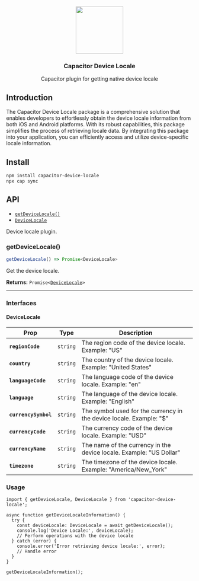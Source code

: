 <p align="center"><br><img src="https://avatars.githubusercontent.com/u/63735538" width="128" height="128" /></p>
<h3 align="center">Capacitor Device Locale</h3>
<p align="center">
  Capacitor plugin for getting native device locale
</p>

## Introduction

The Capacitor Device Locale package is a comprehensive solution that enables developers to effortlessly obtain the device locale information from both iOS and Android platforms. With its robust capabilities, this package simplifies the process of retrieving locale data. By integrating this package into your application, you can efficiently access and utilize device-specific locale information.

## Install

```bash
npm install capacitor-device-locale
npx cap sync
```

## API

<docgen-index>

- [`getDeviceLocale()`](#getdevicelocale)
- [`DeviceLocale`](#DeviceLocale)

</docgen-index>

<docgen-api>
<!--Update the source file JSDoc comments and rerun docgen to update the docs below-->

Device locale plugin.

### getDeviceLocale()

```typescript
getDeviceLocale() => Promise<DeviceLocale>
```

Get the device locale.

**Returns:** <code>Promise&lt;<a href="#devicelocale">DeviceLocale</a>&gt;</code>

---

### Interfaces

#### DeviceLocale

| Prop                 | Type                | Description                                                         |
| -------------------- | ------------------- | ------------------------------------------------------------------- |
| **`regionCode`**     | <code>string</code> | The region code of the device locale. Example: "US"                 |
| **`country`**        | <code>string</code> | The country of the device locale. Example: "United States"          |
| **`languageCode`**   | <code>string</code> | The language code of the device locale. Example: "en"               |
| **`language`**       | <code>string</code> | The language of the device locale. Example: "English"               |
| **`currencySymbol`** | <code>string</code> | The symbol used for the currency in the device locale. Example: "$" |
| **`currencyCode`**   | <code>string</code> | The currency code of the device locale. Example: "USD"              |
| **`currencyName`**   | <code>string</code> | The name of the currency in the device locale. Example: "US Dollar" |
| **`timezone`**       | <code>string</code> | The timezone of the device locale. Example: "America/New_York"      |

### Usage

```
import { getDeviceLocale, DeviceLocale } from 'capacitor-device-locale';

async function getDeviceLocaleInformation() {
  try {
    const deviceLocale: DeviceLocale = await getDeviceLocale();
    console.log('Device Locale:', deviceLocale);
    // Perform operations with the device locale
  } catch (error) {
    console.error('Error retrieving device locale:', error);
    // Handle error
  }
}

getDeviceLocaleInformation();
```

</docgen-api>
